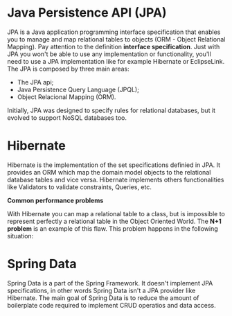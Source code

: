 # **Java Persistence API (JPA)**

JPA is a Java application programming interface specification that enables you to manage and map relational tables to objects (ORM - Object Relational Mapping). Pay attention to the definition **interface specification**. Just with JPA you won't be able to use any implementation or functionality, you'll need to use a JPA implementation like for example Hibernate or EclipseLink.
The JPA is composed by three main areas:
- The JPA api;
- Java Persistence Query Language (JPQL);
- Object Relacional Mapping (ORM).

Initially, JPA was designed to specify rules for relational databases, but it evolved to support NoSQL databases too.

# **Hibernate**
Hibernate is the implementation of the set specifications definied in JPA.  It provides an ORM which map the domain model objects to the relational database tables and vice versa. Hibernate implements others functionalities like Validators to validate constraints, Queries, etc.


**Common performance problems**

With Hibernate you can map a relational table to a class, but is impossible to represent perfectly a relational table in the Object Oriented World. The **N+1 problem** is an example of this flaw. This problem happens in the following situation:




# **Spring Data**

Spring Data is a part of the Spring Framework. It doesn't implement JPA specifications, in other words Spring Data isn't a JPA provider like Hibernate. The main goal of Spring Data is to reduce the amount of boilerplate code required to implement CRUD operatios and data access.